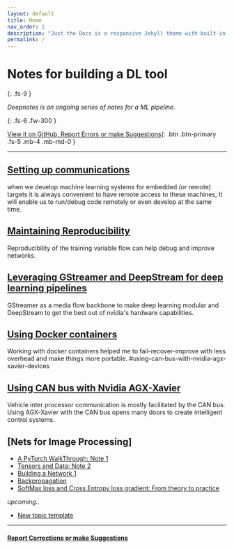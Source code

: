 ```yaml
---
layout: default
title: Home
nav_order: 1
description: "Just the Docs is a responsive Jekyll theme with built-in search that is easily customizable and hosted on GitHub Pages."
permalink: /
---
```


<!-- <a name="myfootnote1">1</a>: Footnote content goes here -->

# Notes for building a DL tool
{: .fs-9 }

*Deepnotes is an ongoing series of notes for a ML pipeline.*

<!-- This is bound to be imperfect so your suggestions are greatly appriciated. -->

{: .fs-6 .fw-300 }

<!-- [Get started now](#getting-started){: .btn .btn-primary .fs-5 .mb-4 .mb-md-0 .mr-2 } [View it on GitHub](https://github.com/ganindu7/deepnotes){: .btn .fs-5 .mb-4 .mb-md-0 } -->

[View it on GitHub, Report Errors or make Suggestions](https://github.com/ganindu7/deepnotes){: .btn .btn-primary .fs-5 .mb-4 .mb-md-0 }

---

<!-- ## Getting started -->

## [Setting up communications](./topics/utils/communication_setup#Communicating-with-a-target-device)


when we develop machine learning systems for embedded (or remote) targets it is always convenient to have remote access to these machines, It will enable us to run/debug code remotely or even develop at the same time.       

<!-- ![connection-img](./img/connectivity.svg) -->
<!-- <img src="./img/connectivity.svg" alt="drawing" width="450"/>  -->


<!-- ## [Enabling C/C++ development headers in a target](./topics/utils/communication_setup#Communicating-with-a-target-device)

According to the documentation for the [l4t-multimedia API](https://docs.nvidia.com/jetson/l4t-multimedia/index.html)  -->


## [Maintaining Reproducibility](./topics/code/Reproducibility#Notes-on-Reproducibility) 

Reproducibility of the training variable flow can help debug and improve networks.

## [Leveraging GStreamer and DeepStream for deep learning pipelines](./topics/utils/gstreamer_and_deepstream#gstreamer-and-deepstream)
GStreamer as a media flow backbone to make deep learning modular and DeepStream to get the best out of nvidia's hardware capabilities.  

## [Using Docker containers](./topics/utils/docker_novice_experiences#why-docker)
Working with docker containers helped me to fail-recover-improve with less overhead and make things more portable. 
#using-can-bus-with-nvidia-agx-xavier-devices


## [Using CAN bus with Nvidia AGX-Xavier](./topics/utils/can_bus_jetson_xavier_note)
Vehicle inter processor communication is mostly facilitated by the CAN bus. Using AGX-Xavier with the CAN bus opens many doors to create intelligent control systems. 

 
## [Nets for Image Processing]

* [A PyTorch WalkThrough: Note 1](./topics/Code/pytorch_walkthrough) <br  />
* [Tensors and Data: Note 2](./topics/Code/tensors_and_model_input)
* [Building a Network 1](./topics/Code/eager_network_building_blocks)
* [Backpropagation](./topics/Code/backprop)
* [SoftMax loss and Cross Entropy loss gradient: From theory to practice](././topics/Code/softmax-xentropy-gradient)

*upcoming..*

* [New topic template](./topics/Code/new_topic_template)

---
#### [Report Corrections or make Suggestions](https://github.com/ganindu7/deepnotes/issues)


<!-- <sup>[1](#myfootnote1)</sup> -->
<!-- $$ \nabla_\boldsymbol{x} J(\boldsymbol{x}) $$ -->


<!-- Latex in Markdown -->
<script src="https://cdn.mathjax.org/mathjax/latest/MathJax.js?config=TeX-AMS-MML_HTMLorMML" type="text/javascript"></script>

<!-- example site -->
<!-- https://github.com/ian-whitestone/ian-whitestone.github.io -->